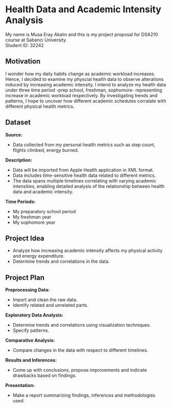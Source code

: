 # Health Data and Academic Intensity Analysis  
My name is Musa Eray Akalın and this is my project proposal for DSA210 course at Sabancı University.  
Student ID: 32242  

## Motivation  
I wonder how my daily habits change as academic workload increases. Hence, I decided to examine my physcial health data to observe alterations induced by increasing academic intensity. I intend to analyze my health data under three time period -prep school, freshman, sophomore- representing increase in academic workload respectively. By investigating trends and patterns, I hope to uncover how different academic schedules corralate with different physical health metrics.  

## Dataset
**Source:** 
- Data collected from my personal health metrics such as step count, flights climbed, energy burned.  
  
**Description:**
- Data will be imported from Apple Health application in XML format.
- Data includes time-sensitive health data related to different metrics. 
- The data spans multiple timelines correlating with varying academic intensities, enabling detailed analysis of the relationship between health data and academic intensity.  

**Time Periods:**
- My preparatory school period
- My freshman year
- My sophomore year  

## Project Idea

- Analyze how increasing academic intensity affects my physical activity and energy expenditure.
- Determine trends and correlations in the data.

## Project Plan

**Preprocessing Data:** 
- Import and clean the raw data.
- Identify related and unrelated parts.  

**Exploratory Data Analysis:** 
- Determine trends and correlations using visualization techniques.
- Specify patterns.  

**Comparative Analysis:**
- Compare changes in the data with respect to different timelines.  

**Results and Inferences:** 
- Come up with conclusions, propose improvements and indicate drawbacks based on findings.  

**Presentation:** 
- Make a report summarizing findings, inferences and methodologies used.  
